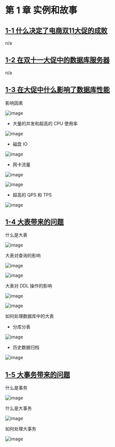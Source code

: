 # 第 1 章 实例和故事

## [1-1 什么决定了电商双11大促的成败](https://coding.imooc.com/lesson/49.html#mid=418)

n/a

## [1-2 在双十一大促中的数据库服务器](https://coding.imooc.com/lesson/49.html#mid=414)

n/a

## [1-3 在大促中什么影响了数据库性能](https://coding.imooc.com/lesson/49.html#mid=415)

影响因素

![image](https://gitee.com/mrhuangyuhui/images/raw/master/mysql-arch/1-3_%E5%BD%B1%E5%93%8D%E5%9B%A0%E7%B4%A0.jpg)

- 大量的并发和超高的 CPU 使用率

![image](https://gitee.com/mrhuangyuhui/images/raw/master/mysql-arch/1-3_%E5%B9%B6%E5%8F%91%E5%92%8CCPU.jpg)

- 磁盘 IO

![image](https://gitee.com/mrhuangyuhui/images/raw/master/mysql-arch/1-3_%E7%A3%81%E7%9B%98IO.jpg)

- 网卡流量

![image](https://gitee.com/mrhuangyuhui/images/raw/master/mysql-arch/1-3_%E7%BD%91%E5%8D%A11.jpg)

![image](https://gitee.com/mrhuangyuhui/images/raw/master/mysql-arch/1-3_%E7%BD%91%E5%8D%A12.jpg)

- 超高的 QPS 和 TPS

![image](https://gitee.com/mrhuangyuhui/images/raw/master/mysql-arch/1-3_QPS_TPS.jpg)

## [1-4 大表带来的问题](https://coding.imooc.com/lesson/49.html#mid=416)

什么是大表

![image](https://gitee.com/mrhuangyuhui/images/raw/master/mysql-arch/1-4_%E4%BB%80%E4%B9%88%E6%98%AF%E5%A4%A7%E8%A1%A8.jpg)

大表对查询的影响

![image](https://gitee.com/mrhuangyuhui/images/raw/master/mysql-arch/1-4_%E6%9F%A5%E8%AF%A2%E5%BD%B1%E5%93%8D1.jpg)

![image](https://gitee.com/mrhuangyuhui/images/raw/master/mysql-arch/1-4_%E6%9F%A5%E8%AF%A2%E5%BD%B1%E5%93%8D2.jpg)

大表对 DDL 操作的影响

![image](https://gitee.com/mrhuangyuhui/images/raw/master/mysql-arch/1-4_DDL1.jpg)

![image](https://gitee.com/mrhuangyuhui/images/raw/master/mysql-arch/1-4_DDL2.jpg)

如何处理数据库中的大表

- 分库分表

![image](https://gitee.com/mrhuangyuhui/images/raw/master/mysql-arch/1-4_%E5%88%86%E5%BA%93%E5%88%86%E8%A1%A8.jpg)

- 历史数据归档

![image](https://gitee.com/mrhuangyuhui/images/raw/master/mysql-arch/1-4_%E6%95%B0%E6%8D%AE%E5%BD%92%E6%A1%A3.jpg)

## [1-5 大事务带来的问题](https://coding.imooc.com/lesson/49.html#mid=417)

什么是事务

![image](https://gitee.com/mrhuangyuhui/images/raw/master/mysql-arch/1-5_%E4%BB%80%E4%B9%88%E6%98%AF%E4%BA%8B%E5%8A%A1.jpg)

什么是大事务

![image](https://gitee.com/mrhuangyuhui/images/raw/master/mysql-arch/1-5_%E4%BB%80%E4%B9%88%E6%98%AF%E5%A4%A7%E4%BA%8B%E5%8A%A1.jpg)

如何处理大事务

![image](https://gitee.com/mrhuangyuhui/images/raw/master/mysql-arch/1-5_%E5%A4%84%E7%90%86%E5%A4%A7%E4%BA%8B%E5%8A%A1.jpg)